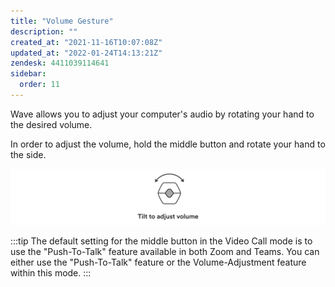 ```yaml
---
title: "Volume Gesture"
description: ""
created_at: "2021-11-16T10:07:08Z"
updated_at: "2022-01-24T14:13:21Z"
zendesk: 4411039114641
sidebar:
  order: 11
---
```


Wave allows you to adjust your computer's audio by rotating your hand to the desired volume.

In order to adjust the volume, hold the middle button and rotate your hand to the side.

![](/src/assets/images/article_4411039114385_image_0.png)


:::tip
The default setting for the middle button in the Video Call mode is to use the "Push-To-Talk" feature available in both Zoom and Teams. You can either use the "Push-To-Talk" feature or the Volume-Adjustment feature within this mode.
:::
